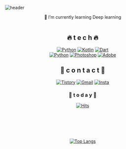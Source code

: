 <!--
**ddodon/ddodon** is a ✨ _special_ ✨ repository because its `README.md` (this file) appears on your GitHub profile.

Here are some ideas to get you started:

- 🔭 I’m currently working on ...
- 🌱 I’m currently learning ...
- 👯 I’m looking to collaborate on ...
- 🤔 I’m looking for help with ...
- 💬 Ask me about ...
- 📫 How to reach me: ...
- 😄 Pronouns: ...
- ⚡ Fun fact: ...
-->

![header](https://capsule-render.vercel.app/api?type=rect&color=gradient&height=300&section=header&text=DonDon%20👻&fontSize=90)
<div align=center>
🌱 I’m currently learning Deep learning 
</div>
<br>  
<div align=center>

## 🔥 t e c h 🔥
[![Python](https://img.shields.io/badge/Python-3776AB?style=flat-square&logo=Python&logoColor=yellow)](https://github.com/ddodon)
[![Kotlin](https://img.shields.io/badge/Kotlin-7F52FF?style=flat-square&logo=Kotlin&logoColor=orange)](https://github.com/ddodon)
[![Dart](https://img.shields.io/badge/Dart-0175C2?style=flat-square&logo=Dart&logoColor=white)](https://github.com/ddodon)
<br>
[![Python](https://img.shields.io/badge/AdobeIllustrator-FF9A00?style=flat-square&logo=AdobeIllustrator&logoColor=yellow)](https://github.com/ddodon)
[![Photoshop](https://img.shields.io/badge/Photoshop-31A8FF?style=flat-square&logo=AdobePhotoshop&logoColor=blue)](https://github.com/ddodon)
[![Adobe](https://img.shields.io/badge/InDesign-FF3366?style=flat-square&logo=AdobeInDesign&logoColor=white)](https://github.com/ddodon)
  
  
  
  
## 🌝 c o n t a c t 🌝
[![Tistory](https://img.shields.io/badge/Tistory-000000?style=flat-square&logo=Tistory&logoColor=orange)](https://xiangddun.tistory.com/)
[![Gmail](https://img.shields.io/badge/Gmail-EA4335?style=flat-square&logo=Gmail&logoColor=white)](mailto:donms97n@gmail.com)
[![Insta](https://img.shields.io/badge/Instagram-E4405F?style=flat-square&logo=Instagram&logoColor=white)](https://www.instagram.com/happymoney_._._/)
<br>  

  
### 🎃  t o d a y  🎃
[![Hits](https://hits.seeyoufarm.com/api/count/incr/badge.svg?url=https%3A%2F%2Fgithub.com%2Fddodon&count_bg=%23555555&title_bg=%23FF0000&icon=pjsip.svg&icon_color=%23AEAEAE&title=today&edge_flat=false)](https://hits.seeyoufarm.com)
  
  
<br><br><br><br><br>
[![Top Langs](https://github-readme-stats.vercel.app/api/top-langs/?username=ddodon&layout=compact&theme=outrun&langs_count=6)](https://github.com/anuraghazra/github-readme-stats)
</div>


